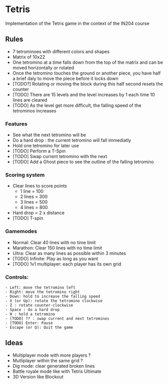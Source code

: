 # Tetris

Implementation of the Tetris game in the context of the IN204 course

## Rules
- 7 tetrominoes with different colors and shapes
- Matrix of 10x22
- One tetromino at a time falls down from the top of the matrix and can be moved horizontally or rotated 
- Once the tetromino touches the ground or another piece, you have half a brief daly to move the piece before it locks down
- [TODO?] Rotating or moving the block during this half second resets the counter
- [TODO] There are 15 levels and the level increases by 1 each time 10 lines are cleared
- [TODO] As the level get more difficult, the falling speed of the tetrominos increases

### Features
- See what the next tetromino will be
- Do a hard drop : the current tetromino will fall immediatly
- Hold one tetromino for later use
- [TODO] Perform a T-Spin
- [TODO] Swap current tetromino with the next
- [TODO] Add a Ghost piece to see the outline of the falling tetromino

### Scoring system
- Clear lines to score points
    - 1 line = 100
    - 2 lines = 300
    - 3 lines = 500
    - 4 lines = 800
- Hard drop = 2 x distance
- [TODO] T-spin


### Gamemodes
- Normal: Clear 40 lines with no time limit
- Marathon: Clear 150 lines with no time limit
- Ultra: Clear as many lines as possible within 3 minutes
- [TODO] Infinite: Play as long as you want
- [TODO] 1v1 multiplayer: each player has its own grid

### Controls:
    - Left: move the tetromino left
    - Right: move the tetromino right
    - Down: hold to increase the falling speed
    - X (or Up): rotate the tetromino clockwise
    - Z : rotate counter-clockwise
    - Space : do a hard drop
    - H : hold a tetromino
    - [TODO] ?? : swap current and next tetrominos
    - [TODO] Enter: Pause
    - Escape (or Q): Quit the game


## Ideas
- Multiplayer mode with more players ?
- Mutliplayer within the same grid ?
- Dig mode: clear generated broken lines
- Battle royale mode like with Tetris Ultimate
- 3D Version like Blockout


